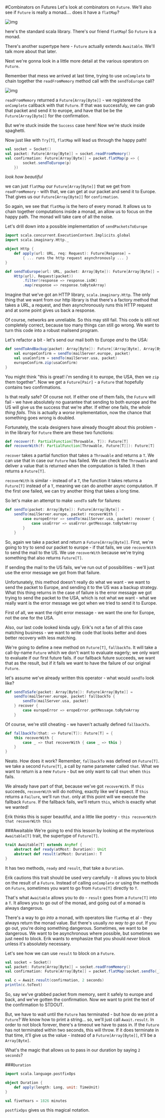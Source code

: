 #Combinators on Futures
Let's look at combinators on `Future`. We'll also see if `Future` is really a monad.... does it have a `flatMap`?

![img](http://i.imgur.com/0zbPu4l.png)

here's the standard scala library. There's our friend `flatMap`! So `Future` is a monad.

There's another supertype here - `Future` actually extends `Awaitable`. We'll talk more about that later. 

Next we're gonna look in a little more detail at the various operators on `Future`.

Remember that mess we arrived at last time, trying to use `onComplete` to chain together the `readFromMemory` method call with the `sendToEurope` call?

![img](http://i.imgur.com/WcI3koc.png)

`readFromMemory` returned a `Future[Array[Byte]]` - we registered the `onComplete` callback with that `Future`. If that was successfuly, we can grab that packet and send it to europe, and have that be be the `Future[Array[Byte]]` for the confirmation.

But we're stuck inside the `Success` case here! Now we're stuck inside spaghetti. 

Now just like with `Try[T]`, `flatMap` will lead us through the happy path!

```scala
val socket = Socket()
val packet: Future[Array[Byte]] = socket.readFromMemory()
val confirmation: Future[Array[Byte]] = packet.flatMap(p => { 
        socket.sendToEurope(p)
    })
```

*look how beautiful*

we can just `flatMap` our `Future[Array[Byte]]` that we get from `readFromMemory` - with that, we can get at our packet and send it to Europe. That gives us our `Future[Array[Byte]]` for `confirmation`. 

So again, we see that `flatMap` is the hero of every monad. It allows us to chain together computations inside a monad, an allow us to focus on the happy path. The monad will take care of all the noise. 

Let's drill down into a possible implementation of `sendPacketsToEurope`

```scala
import scala.concurrent.ExecutionContext.Implicits.global
import scala.imaginary.Http._

object Http {
    def apply(url: URL, req: Request): Future[Response] = 
        { ... runs the http request asynchronously ... }
}

def sendToEurope(url: URL, packet: Array[Byte]): Future[Array[Byte]] = 
    Http(url), Request(packet))
        .filter(response => response.isOK)
        .map(response => response.toByteArray)
```

Imagine that we've got an HTTP library, `scala.imaginary.Http`. The only thing that we want from our http library is that there's a factory method that takes a URL, a request, and then asynchronously runs this HTTP request and at some point gives us back a response. 

Of course, networks are unreliable. So this may still fail. This code is still not completely correct, because too many things can still go wrong. We want to turn this code into a robust mailsend program.

Let's refactor a bit - let's send our mail both to Europe *and* to the USA:

```scala
def sendToAndBackup(packet: Array[Byte]): Future[(Array[Byte], Array[Byte])] = {
    val europeConfirm = sendTo(mailServer.europe, packet)
    val usaConfirm = sendTo(mailServer.usa, packet)
    europeConfirm.zip(usaConfirm)
}
```

You might think "this is great! i'm sending it to europe, the USA, then we `zip` them together". Now we get a `Future[Pair]` - a `Future` that hopefully contains two confirmations.

Is that really safe? Of course not. If either one of them fails, the `Future` will fail - we have absolutely no guarantee that sending to both europe and the US will give us the success that we're after. If either one fails, the *whole thing fails*. This is actually a *worse* implementation, now the chance that something goes wrong is doubled.

Fortunately, the scala designers have already thought about this problem - in the library for `Future` there are these two functions:

```scala
def recover(f: PartialFunction[Throwable, T]): Future[T]
def recoverWith(f: PartialFunction[Throwable, Future[T]]): Future[T]
```

`recover` takes a partial function that takes a `Throwable` and returns a `T`. We can use that in case our `Future` has failed. We can check the `Throwable` and deliver a value that is returned when the computation is failed. It then returns a `Future[T]`. 

`recoverWith` is similar - instead of a `T`, the function it takes returns a `Future[T]` instead of a `T`, meaning we can do another async computation. If the first one failed, we can try another thing that takes a long time. 

So let's make an attempt to make `sendTo` safe for failures:

```scala
def sendTo(packet: Array[Byte]): Future[Array[Byte]] =
    sendTo(mailServer.europe, packet) recoverWith {
        case europeError => sendTo(mailServer.usa, packet) recover {
            case usaError => usaError.getMessage.toByteArray
        }
    }
```

So, again we take a packet and return a `Future[Array[Byte]]`. First, we're going to try to send our packet to europe - if that fails, we use `recoverWith` to send the mail to the US. We use `recoverWith` because we're trying something that also returns `Future[T]`. 

If sending the mail to the US fails, we've run out of possibilities - we'll just use the error message we got from that failure. 

Unfortunately, this method doesn't really do what we want - we want to send the packet to Europe, and sending it to the US was a backup strategy. What this thing returns in the case of failure is the error message we got trying to send the packet to the USA, which is not what we want - what we really want is the error message we got when we tried to send it to Europe. 

First of all, we want the right error message - we want the one for Europe, not the one for the USA. 

Also, our last code looked kinda ugly. Erik's not a fan of all this case matching business - we want to write code that looks better and does better recovery with less matching. 

We're going to define a new method on `Future[T]`, `fallbackTo`. It will take a call-by-name `Future` which we don't want to evaluate eagerly; we only want to evaluate if our first future fails. if our fallback future succeeds, we want that as the result, but if it fails we want to have the failure of our original `Future`.

let's assume we've already written this operator - what would `sendTo` look like?

```scala
def sendToSafe(packet: Array[Byte]): Future[Array[Byte]] =
    sendTo(mailServer.europe, packet) fallbackTo {
        sendTo(mailServer.usa, packet)
    } recover {
        case europeError => eropeError.getMessage.toByteArray
    }
```

Of course, we're still cheating - we haven't actually defined `fallbackTo`.

```scala
def fallbackTo(that: => Future[T]): Future[T] = {
    this recoverWith {
        case _ => that recoverWith { case _ => this }
    }
}
```

Neato. How does it work? Remember, `fallbackTo` was defined on `Future[T]`. we take a second `Future[T]`, a call by name parameter called `that`. What we want to return is a new `Future` - but we only want to call `that` when `this` fails. 

We already have part of that, because we've got `recoverWith`. If `this` succeeds, `recoverWith` will do nothing, exactly like we'd expect. If `this` returns a `Failure`, we'll run `that`. only at this point will we execute the fallback `Future`. If the fallback fails, we'll return `this`, which is exactly what we wanted!

Erik thinks this is super beautiful, and a little like poetry - `this recoverWith that recoverWith this`

###Awaitable
We're going to end this lesson by looking at the mysterious `Awaitable[T]` trait, the supertype of `Future[T]`. 

```scala
trait Awaitable[T] extends AnyRef {
    abstract def ready(atMost: Duration): Unit
    abstract def result(atMost: Duration): T
}
```

It has two methods, `ready` and `result`, that take a `Duration`. 

Erik cautions this trait should be used very carefully - it allows you to block on the result of a `Future`. Instead of calling `onComplete` or using the methods on `Future`, sometimes you want to go from `Future[T]` directly to `T`. 

That's what `Awaitable` allows you to do - `result` goes from a `Future[T]` into a `T`. It allows you to go out of the monad, and going out of a monad is always dangerous. 

There's a way to go *into* a monad, with operators like `flatMap` et al - they always return the monad value. But there's usually *no way to go out*. If you go out, you're doing something dangerous. Sometimes, we want to be dangerous. We want to be asynchronous where possible, but sometimes we just need to block. Erik wants to emphasize that you should *never* block unless it's absolutely necessary.

Let's see how we can use `result` to block on a `Future`. 

```scala
val socket = Socket()
val packet: Future[Array[Byte]] = socket.readFromMemory()
val confirmation: Future[Array[Byte]] = packet.flatMap(socket.sendTo(_))

val c = Await.result(confirmation, 2 seconds)
println(c.toText)
```

So, say we've grabbed packet from memory, sent it safely to europe and back, and we've gotten the confirmation. Now we want to print the text of the confirmation to STDOUT.

But, we have to wait until the `Future` has terminated - but how do we print a `Future`? We know how to print a string... so, we'll just call `Await.result`. In order to not block forever, there's a timeout we have to pass in. If the `Future` has not terminated within two seconds, this will throw. If it does terminate in that time, it'll give us the value - instead of a `Future[Array[Byte]]`, it'll be a `Array[Byte]`. 

What's the magic that allows us to pass in our duration by saying `2 seconds`? 

###`Duration`
```scala
import scala.language.postfixOps

object Duration {
    def apply(length: Long, unit: TimeUnit)
}

val fiveYears = 1826 minutes
```

`postfixOps` gives us this magical notation.